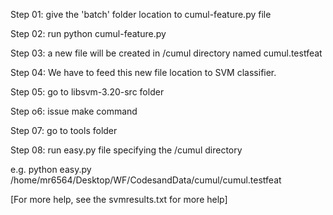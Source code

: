 Step 01: give the 'batch' folder location to cumul-feature.py file

Step 02: run python cumul-feature.py

Step 03: a new file will be created in /cumul directory named cumul.testfeat

Step 04: We have to feed this new file location to SVM classifier.

Step 05: go to libsvm-3.20-src folder

Step o6: issue make command

Step 07: go to tools folder

Step 08: run easy.py file specifying the /cumul directory

e.g. python easy.py /home/mr6564/Desktop/WF/CodesandData/cumul/cumul.testfeat

[For more help, see the svmresults.txt for more help]
